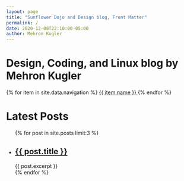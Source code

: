 ```yaml
---
layout: page
title: "Sunflower Dojo and Design blog, Front Matter"
permalink: /
date: 2020-12-08T22:10:00-05:00
author: Mehron Kugler
---
```

<h1>Design, Coding, and Linux blog by Mehron Kugler</h1>

<nav>
  {% for item in site.data.navigation %}
    <a href="{{ item.link }}" {% if page.url == item.link %}style="color: red;"{% endif %}>
      {{ item.name }}
    </a>
  {% endfor %}
</nav>

<h1>Latest Posts</h1>

<ul>
  {% for post in site.posts limit:3 %}
    <li>
      <h2><a href="{{ post.url }}">{{ post.title }}</a></h2>
      {{ post.excerpt }}
    </li>
  {% endfor %}
</ul>
